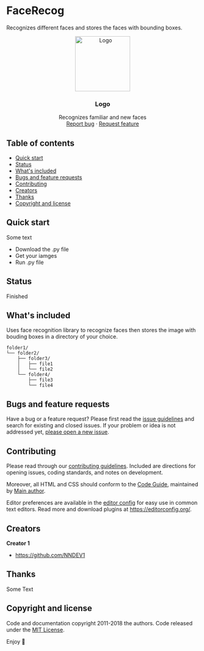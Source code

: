 # FaceRecog
Recognizes different faces and stores the faces with bounding boxes.

<p align="center">
  <a href="https://example.com/">
    <img src="https://cdn-images-1.medium.com/max/2000/1*xy5EpdaYU7vaEVuuPRCxYw.png" alt="Logo" width=144 height=144>
  </a>

  <h3 align="center">Logo</h3>

  <p align="center">
    Recognizes familiar and new faces
    <br>
    <a href="https://FaceRecog/issues/new?template=bug.md">Report bug</a>
    ·
    <a href="https://FaceRecog/issues/new?template=feature.md&labels=feature">Request feature</a>
  </p>
</p>


## Table of contents

- [Quick start](#quick-start)
- [Status](#status)
- [What's included](#whats-included)
- [Bugs and feature requests](#bugs-and-feature-requests)
- [Contributing](#contributing)
- [Creators](#creators)
- [Thanks](#thanks)
- [Copyright and license](#copyright-and-license)


## Quick start

Some text

- Download the .py file
- Get your iamges
- Run .py file

## Status

Finished

## What's included

Uses face recognition library to recognize faces then stores the image with bouding boxes in a directory of your choice.

```text
folder1/
└── folder2/
    ├── folder3/
    │   ├── file1
    │   └── file2
    └── folder4/
        ├── file3
        └── file4
```

## Bugs and feature requests

Have a bug or a feature request? Please first read the [issue guidelines](https://FaceRecog/blob/master/CONTRIBUTING.md) and search for existing and closed issues. If your problem or idea is not addressed yet, [please open a new issue](https://FaceRecog/issues/new).

## Contributing

Please read through our [contributing guidelines](https://FaceRecog/blob/master/CONTRIBUTING.md). Included are directions for opening issues, coding standards, and notes on development.

Moreover, all HTML and CSS should conform to the [Code Guide](https://github.com/mdo/code-guide), maintained by [Main author](https://github.com/NNDEV1).

Editor preferences are available in the [editor config](https://FaceRecog/blob/master/.editorconfig) for easy use in common text editors. Read more and download plugins at <https://editorconfig.org/>.

## Creators

**Creator 1**

- <https://github.com/NNDEV1>

## Thanks

Some Text

## Copyright and license

Code and documentation copyright 2011-2018 the authors. Code released under the [MIT License](https://FaceRecog/blob/master/LICENSE).

Enjoy :metal:
